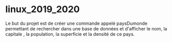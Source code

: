 # linux_2019_2020
Le but du projet est de créer une commande appelé paysDumonde permettant de rechercher dans une base de données et d'afficher le nom, la capitale , la population, la superficie et la densité de ce pays.
